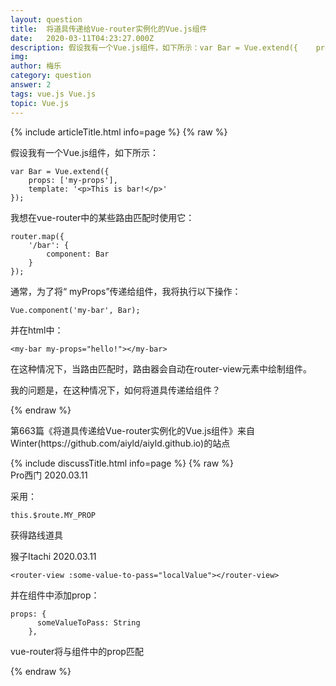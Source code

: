 ```yaml
---
layout: question
title:  将道具传递给Vue-router实例化的Vue.js组件
date:   2020-03-11T04:23:27.000Z
description: 假设我有一个Vue.js组件，如下所示：var Bar = Vue.extend({    props  \['my-props'\],    tem...
img: 
author: 梅乐
category: question
answer: 2
tags: vue.js Vue.js
topic: Vue.js
---
```

<div class="article-root">
  <div class="article">
    {% include articleTitle.html info=page %}
    {% raw %}
    <div class="article-content"><p><font style="vertical-align: inherit;"><font style="vertical-align: inherit;">假设我有一个Vue.js组件，如下所示：</font></font></p>

<pre><code>var Bar = Vue.extend({<font></font>
    props: ['my-props'],<font></font>
    template: '&lt;p&gt;This is bar!&lt;/p&gt;'<font></font>
});<font></font>
</code></pre>

<p><font style="vertical-align: inherit;"><font style="vertical-align: inherit;">我想在vue-router中的某些路由匹配时使用它：</font></font></p>

<pre><code>router.map({<font></font>
    '/bar': {<font></font>
        component: Bar<font></font>
    }<font></font>
});<font></font>
</code></pre>

<p><font style="vertical-align: inherit;"><font style="vertical-align: inherit;">通常，为了将“ myProps”传递给组件，我将执行以下操作：</font></font></p>

<pre><code>Vue.component('my-bar', Bar);
</code></pre>

<p><font style="vertical-align: inherit;"><font style="vertical-align: inherit;">并在html中：</font></font></p>

<pre><code>&lt;my-bar my-props="hello!"&gt;&lt;/my-bar&gt;
</code></pre>

<p><font style="vertical-align: inherit;"><font style="vertical-align: inherit;">在这种情况下，当路由匹配时，路由器会自动在router-view元素中绘制组件。</font></font></p>

<p><font style="vertical-align: inherit;"><font style="vertical-align: inherit;">我的问题是，在这种情况下，如何将道具传递给组件？</font></font></p></div>
    {% endraw %}
  </div>
  <p class="winter_mark">第663篇《将道具传递给Vue-router实例化的Vue.js组件》来自Winter(https://github.com/aiyld/aiyld.github.io)的站点</p>
  <div class="discuss-wrapper">
    {% include discussTitle.html info=page %}
    {% raw %}
    <div class="discuss-item">
        <div class="discuss-parent">
          <div class="discuss-meta">
            <span class="discuss-user">Pro西门</span>
            <span class="discuss-time">2020.03.11</span>
          </div>
          <div class="discuss-comment"><p><font style="vertical-align: inherit;"><font style="vertical-align: inherit;">采用：</font></font></p>

<pre class="lang-js prettyprint-override"><code>this.$route.MY_PROP
</code></pre>

<p><font style="vertical-align: inherit;"><font style="vertical-align: inherit;">获得路线道具</font></font></p></div>
        </div></div><div class="discuss-item">
        <div class="discuss-parent">
          <div class="discuss-meta">
            <span class="discuss-user">猴子Itachi</span>
            <span class="discuss-time">2020.03.11</span>
          </div>
          <div class="discuss-comment"><pre><code>&lt;router-view :some-value-to-pass="localValue"&gt;&lt;/router-view&gt;
</code></pre>

<p><font style="vertical-align: inherit;"><font style="vertical-align: inherit;">并在组件中添加prop：</font></font></p>

<pre><code>props: {<font></font>
      someValueToPass: String<font></font>
    },<font></font>
</code></pre>

<p><font style="vertical-align: inherit;"><font style="vertical-align: inherit;">vue-router将与组件中的prop匹配</font></font></p></div>
        </div></div>
    {% endraw %}
  </div>
<div>

